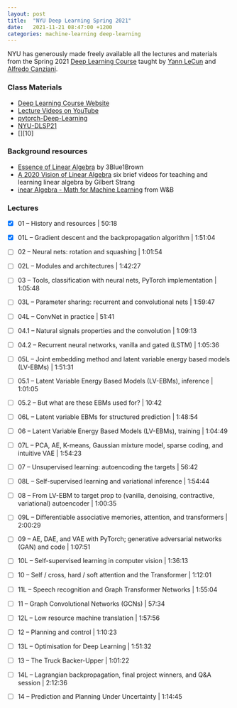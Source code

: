 ```yaml
---
layout: post
title:  "NYU Deep Learning Spring 2021"
date:   2021-11-21 08:47:00 +1200
categories: machine-learning deep-learning
---
```


NYU has generously made freely available all the lectures and materials from the Spring 2021 [Deep Learning Course][1] taught by [Yann LeCun][8] and [Alfredo Canziani][9].

### Class Materials

- [Deep Learning Course Website][1]
- [Lecture Videos on YouTube][2]
- [pytorch-Deep-Learning][3]
- [NYU-DLSP21][4]
- [][10]

### Background resources

- [Essence of Linear Algebra][5] by 3Blue1Brown
- [A 2020 Vision of Linear Algebra][6] six brief videos for teaching and learning linear algebra by Gilbert Strang
- [inear Algebra - Math for Machine Learning][7] from W&B


### Lectures

- [x] 01 – History and resources | 50:18
- [x] 01L – Gradient descent and the backpropagation algorithm | 1:51:04
- [ ] 02 – Neural nets: rotation and squashing | 1:01:54
- [ ] 02L – Modules and architectures | 1:42:27
- [ ] 03 – Tools, classification with neural nets, PyTorch implementation | 1:05:48
- [ ] 03L – Parameter sharing: recurrent and convolutional nets | 1:59:47
- [ ] 04L – ConvNet in practice | 51:41
- [ ] 04.1 – Natural signals properties and the convolution | 1:09:13
- [ ] 04.2 – Recurrent neural networks, vanilla and gated (LSTM) | 1:05:36
- [ ] 05L – Joint embedding method and latent variable energy based models (LV-EBMs) | 1:51:31
- [ ] 05.1 – Latent Variable Energy Based Models (LV-EBMs), inference | 1:01:05
- [ ] 05.2 – But what are these EBMs used for? | 10:42
- [ ] 06L – Latent variable EBMs for structured prediction | 1:48:54
- [ ] 06 – Latent Variable Energy Based Models (LV-EBMs), training | 1:04:49
- [ ] 07L – PCA, AE, K-means, Gaussian mixture model, sparse coding, and intuitive VAE | 1:54:23
- [ ] 07 – Unsupervised learning: autoencoding the targets | 56:42
- [ ] 08L – Self-supervised learning and variational inference | 1:54:44
- [ ] 08 – From LV-EBM to target prop to (vanilla, denoising, contractive, variational) autoencoder | 1:00:35
- [ ] 09L – Differentiable associative memories, attention, and transformers | 2:00:29
- [ ] 09 – AE, DAE, and VAE with PyTorch; generative adversarial networks (GAN) and code | 1:07:51
- [ ] 10L – Self-supervised learning in computer vision | 1:36:13
- [ ] 10 – Self / cross, hard / soft attention and the Transformer | 1:12:01
- [ ] 11L – Speech recognition and Graph Transformer Networks | 1:55:04
- [ ] 11 – Graph Convolutional Networks (GCNs) | 57:34
- [ ] 12L – Low resource machine translation | 1:57:56
- [ ] 12 – Planning and control | 1:10:23
- [ ] 13L – Optimisation for Deep Learning | 1:51:32
- [ ] 13 – The Truck Backer-Upper | 1:01:22
- [ ] 14L – Lagrangian backpropagation, final project winners, and Q&A session | 2:12:36
- [ ] 14 – Prediction and Planning Under Uncertainty | 1:14:45



[1]: https://cds.nyu.edu/deep-learning/
[2]: https://www.youtube.com/playlist?list=PLLHTzKZzVU9e6xUfG10TkTWApKSZCzuBI
[3]: https://github.com/Atcold/pytorch-Deep-Learning
[4]: https://github.com/Atcold/NYU-DLSP21
[5]: https://www.youtube.com/playlist?list=PLZHQObOWTQDPD3MizzM2xVFitgF8hE_ab
[6]: https://ocw.mit.edu/resources/res-18-010-a-2020-vision-of-linear-algebra-spring-2020/
[7]: https://www.youtube.com/watch?v=uZeDTwWcnuY&list=PLD80i8An1OEGZ2tYimemzwC3xqkU0jKUg
[8]: http://yann.lecun.com/
[9]: https://twitter.com/alfcnz
